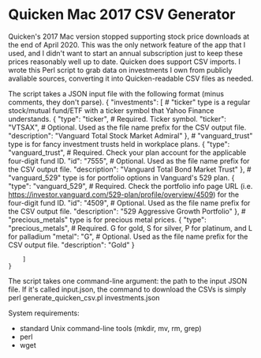 # Quicken Mac 2017 CSV Generator

Quicken's 2017 Mac version stopped supporting stock price downloads at the end of April 2020. This was the only network feature of the app that I used, and I didn't want to start an annual subscription just to keep these prices reasonably well up to date. Quicken does support CSV imports. I wrote this Perl script to grab data on investments I own from publicly avaliable sources, converting it into Quicken-readable CSV files as needed. 

The script takes a JSON input file with the following format (minus comments, they don't parse).
	{
		"investments": [
			# "ticker" type is a regular stock/mutual fund/ETF with a ticker symbol that Yahoo Finance understands.
			{
				"type": "ticker",
				# Required. Ticker symbol.
				"ticker": "VTSAX",
				# Optional. Used as the file name prefix for the CSV output file.
				"description": "Vanguard Total Stock Market Admiral"
			},
			# "vanguard_trust" type is for fancy investment trusts held in workplace plans.
			{
				"type": "vanguard_trust",
				# Required. Check your plan account for the applicable four-digit fund ID.
				"id": "7555",
				# Optional. Used as the file name prefix for the CSV output file.
				"description": "Vanguard Total Bond Market Trust"
			},
			# "vanguard_529" type is for portfolio options in Vanguard's 529 plan.
			{
				"type": "vanguard_529",
				# Required. Check the portfolio info page URL (i.e. https://investor.vanguard.com/529-plan/profile/overview/4509) for the four-digit fund ID.
				"id": "4509",
				# Optional. Used as the file name prefix for the CSV output file.
				"description": "529 Aggressive Growth Portfolio"
			},
			# "precious_metals" type is for precious metal prices.
			{
				"type": "precious_metals",
				# Required. G for gold, S for silver, P for platinum, and L for palladium
				"metal": "G",
				# Optional. Used as the file name prefix for the CSV output file.
				"description": "Gold"
			}

		]
	}

The script takes one command-line argument: the path to the input JSON file. If it's called input.json, the command to download the CSVs is simply
	perl generate_quicken_csv.pl investments.json

System requirements:
* standard Unix command-line tools (mkdir, mv, rm, grep)
* perl
* wget
